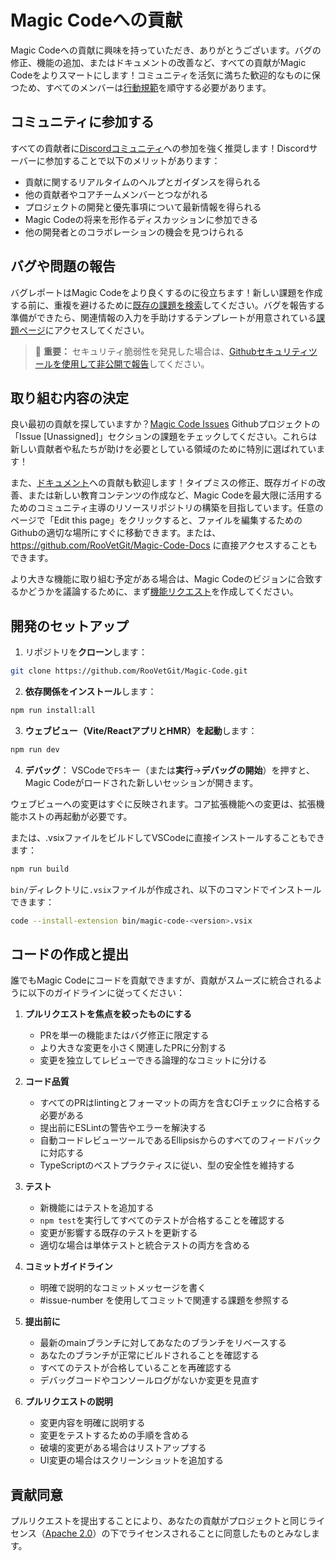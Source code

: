 # Magic Codeへの貢献

Magic Codeへの貢献に興味を持っていただき、ありがとうございます。バグの修正、機能の追加、またはドキュメントの改善など、すべての貢献がMagic Codeをよりスマートにします！コミュニティを活気に満ちた歓迎的なものに保つため、すべてのメンバーは[行動規範](CODE_OF_CONDUCT.md)を順守する必要があります。

## コミュニティに参加する

すべての貢献者に[Discordコミュニティ](https://discord.gg/roocode)への参加を強く推奨します！Discordサーバーに参加することで以下のメリットがあります：

- 貢献に関するリアルタイムのヘルプとガイダンスを得られる
- 他の貢献者やコアチームメンバーとつながれる
- プロジェクトの開発と優先事項について最新情報を得られる
- Magic Codeの将来を形作るディスカッションに参加できる
- 他の開発者とのコラボレーションの機会を見つけられる

## バグや問題の報告

バグレポートはMagic Codeをより良くするのに役立ちます！新しい課題を作成する前に、重複を避けるために[既存の課題を検索](https://github.com/RooVetGit/Magic-Code/issues)してください。バグを報告する準備ができたら、関連情報の入力を手助けするテンプレートが用意されている[課題ページ](https://github.com/RooVetGit/Magic-Code/issues/new/choose)にアクセスしてください。

<blockquote class='warning-note'>
     🔐 <b>重要：</b> セキュリティ脆弱性を発見した場合は、<a href="https://github.com/RooVetGit/Magic-Code/security/advisories/new">Githubセキュリティツールを使用して非公開で報告</a>してください。
</blockquote>

## 取り組む内容の決定

良い最初の貢献を探していますか？[Magic Code Issues](https://github.com/orgs/RooVetGit/projects/1) Githubプロジェクトの「Issue [Unassigned]」セクションの課題をチェックしてください。これらは新しい貢献者や私たちが助けを必要としている領域のために特別に選ばれています！

また、[ドキュメント](https://docs.roocode.com/)への貢献も歓迎します！タイプミスの修正、既存ガイドの改善、または新しい教育コンテンツの作成など、Magic Codeを最大限に活用するためのコミュニティ主導のリソースリポジトリの構築を目指しています。任意のページで「Edit this page」をクリックすると、ファイルを編集するためのGithubの適切な場所にすぐに移動できます。または、https://github.com/RooVetGit/Magic-Code-Docs に直接アクセスすることもできます。

より大きな機能に取り組む予定がある場合は、Magic Codeのビジョンに合致するかどうかを議論するために、まず[機能リクエスト](https://github.com/RooVetGit/Magic-Code/discussions/categories/feature-requests?discussions_q=is%3Aopen+category%3A%22Feature+Requests%22+sort%3Atop)を作成してください。

## 開発のセットアップ

1. リポジトリを**クローン**します：

```sh
git clone https://github.com/RooVetGit/Magic-Code.git
```

2. **依存関係をインストール**します：

```sh
npm run install:all
```

3. **ウェブビュー（Vite/ReactアプリとHMR）を起動**します：

```sh
npm run dev
```

4. **デバッグ**：
   VSCodeで`F5`キー（または**実行**→**デバッグの開始**）を押すと、Magic Codeがロードされた新しいセッションが開きます。

ウェブビューへの変更はすぐに反映されます。コア拡張機能への変更は、拡張機能ホストの再起動が必要です。

または、.vsixファイルをビルドしてVSCodeに直接インストールすることもできます：

```sh
npm run build
```

`bin/`ディレクトリに`.vsix`ファイルが作成され、以下のコマンドでインストールできます：

```sh
code --install-extension bin/magic-code-<version>.vsix
```

## コードの作成と提出

誰でもMagic Codeにコードを貢献できますが、貢献がスムーズに統合されるように以下のガイドラインに従ってください：

1. **プルリクエストを焦点を絞ったものにする**

    - PRを単一の機能またはバグ修正に限定する
    - より大きな変更を小さく関連したPRに分割する
    - 変更を独立してレビューできる論理的なコミットに分ける

2. **コード品質**

    - すべてのPRはlintingとフォーマットの両方を含むCIチェックに合格する必要がある
    - 提出前にESLintの警告やエラーを解決する
    - 自動コードレビューツールであるEllipsisからのすべてのフィードバックに対応する
    - TypeScriptのベストプラクティスに従い、型の安全性を維持する

3. **テスト**

    - 新機能にはテストを追加する
    - `npm test`を実行してすべてのテストが合格することを確認する
    - 変更が影響する既存のテストを更新する
    - 適切な場合は単体テストと統合テストの両方を含める

4. **コミットガイドライン**

    - 明確で説明的なコミットメッセージを書く
    - #issue-number を使用してコミットで関連する課題を参照する

5. **提出前に**

    - 最新のmainブランチに対してあなたのブランチをリベースする
    - あなたのブランチが正常にビルドされることを確認する
    - すべてのテストが合格していることを再確認する
    - デバッグコードやコンソールログがないか変更を見直す

6. **プルリクエストの説明**
    - 変更内容を明確に説明する
    - 変更をテストするための手順を含める
    - 破壊的変更がある場合はリストアップする
    - UI変更の場合はスクリーンショットを追加する

## 貢献同意

プルリクエストを提出することにより、あなたの貢献がプロジェクトと同じライセンス（[Apache 2.0](../LICENSE)）の下でライセンスされることに同意したものとみなします。
